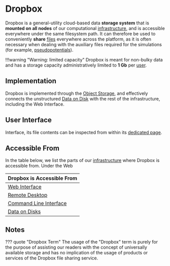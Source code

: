 # Dropbox

Dropbox is a general-utility cloud-based data **storage system** that is **mounted on all nodes** of our computational [infrastructure](../infrastructure/overview.md), and is accessible everywhere under the same filesystem path. It can therefore be used to conveniently **share** [files](files.md) everywhere across the platform, as it is often necessary when dealing with the auxiliary files required for the simulations (for example, [pseudopotentials](../methods/pseudopotential/overview.md)).

!!!warning "Warning: limited capacity"
    Dropbox is meant for non-bulky data and has a storage capacity administratively limited to **1 Gb** per [user](../accounts/users.md).

## Implementation

Dropbox is implemented through the [Object Storage](overview.md), and effectively connects the unstructured [Data on Disk](../data-on-disk/overview.md) with the rest of the infrastructure, including the Web Interface.

## User Interface

Interface, its file contents can be inspected from within its [dedicated page](ui/dropbox-page.md).

## Accessible From 

In the table below, we list the parts of our [infrastructure](../infrastructure/overview.md) where Dropbox is accessible from. Under the Web 

| Dropbox is Accessible From |
|------------|
| [Web Interface](../ui/overview.md) |
| [Remote Desktop](../remote-connection/remote-desktop.md) |
| [Command Line Interface](../cli/overview.md) |
| [Data on Disks](../data-on-disk/overview.md) |

## Notes

??? quote "Dropbox Term"
    The usage of the "Dropbox" term is purely for the purpose of assisting our readers with the concept of universally available storage and has no implication of the usage of products or services of the Dropbox file sharing service.

